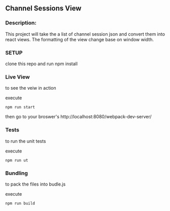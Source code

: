 ## Channel Sessions View

### Description:
This project will take the a list of channel session json and convert them into react views. The formatting of the view change base on window width.

### SETUP
clone this repo and run npm install

### Live View

to see the veiw in action

execute 
```
npm run start
```

then go to your broswer's http://localhost:8080/webpack-dev-server/

### Tests
to run the unit tests

execute 
```
npm run ut
```

### Bundling
to pack the files into budle.js

execute
```
npm run build
```
